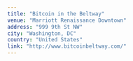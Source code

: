 ```yaml
---
title: "Bitcoin in the Beltway"
venue: "Marriott Renaissance Downtown"
address: "999 9th St NW"
city: "Washington, DC"
country: "United States"
link: "http://www.bitcoinbeltway.com/"
---
```

